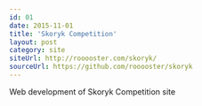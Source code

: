 ```yaml
---
id: 01
date: 2015-11-01
title: 'Skoryk Competition'
layout: post
category: site
siteUrl: http://rooooster.com/skoryk/
sourceUrl: https://github.com/rooooster/skoryk
---
```


Web development of Skoryk Competition site
